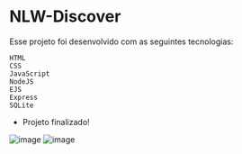 # NLW-Discover

Esse projeto foi desenvolvido com as seguintes tecnologias:

    HTML
    CSS
    JavaScript
    NodeJS
    EJS
    Express
    SQLite

* Projeto finalizado!

![image](https://user-images.githubusercontent.com/61955074/126026908-d0b81527-28f7-4b7d-b5f9-cb2b41ac5ed2.png)
![image](https://user-images.githubusercontent.com/61955074/126026950-64883e90-4421-4c49-98bf-00d729d31f43.png)
